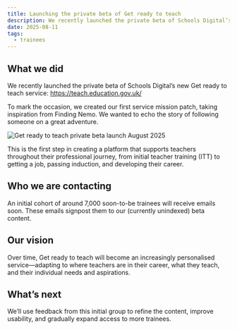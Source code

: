 ```yaml
---
title: Launching the private beta of Get ready to teach
description: We recently launched the private beta of Schools Digital’s new Get ready to teach service. 
date: 2025-08-11
tags:
  - trainees
---
```


## What we did

We recently launched the private beta of Schools Digital’s new Get ready to teach service: <https://teach.education.gov.uk/>

To mark the occasion, we created our first service mission patch, taking inspiration from Finding Nemo. We wanted to echo the story of following someone on a great adventure.

![Get ready to teach private beta launch August 2025](getreadytoteachlaunch.png)

This is the first step in creating a platform that supports teachers throughout their professional journey, from initial teacher training (ITT) to getting a job, passing induction, and developing their career.

## Who we are contacting

An initial cohort of around 7,000 soon-to-be trainees will receive emails soon. These emails signpost them to our (currently unindexed) beta content.

## Our vision

Over time, Get ready to teach will become an increasingly personalised service—adapting to where teachers are in their career, what they teach, and their individual needs and aspirations.

## What’s next

We’ll use feedback from this initial group to refine the content, improve usability, and gradually expand access to more trainees.
